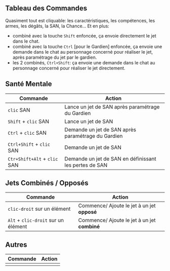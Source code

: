 Tableau des Commandes
---------------------

Quasiment tout est cliquable: les caractéristiques, les compétences, les armes, les dégâts, la SAN, la Chance...
Et en plus:
* combiné avec la touche `Shift` enfoncée, ça envoie directement le jet dans le chat.
* combiné avec la touche `Ctrl` [pour le Gardien] enfoncée, ça envoie une demande dans le chat au personnage concerné pour réaliser le jet, après paramétrage du jet par le gardien. 
* les 2 combinés, `Ctrl+Shift`: ça envoie une demande dans le chat au personnage concerné pour réaliser le jet directement.

## Santé Mentale

| Commande                            | Action                                                 |
| ------------------------------------| -------------------------------------------------------|
| `clic` SAN                          | Lance un jet de SAN après paramétrage du Gardien       |
| `Shift` + `clic` SAN                | Lance un jet de SAN                                    |
| `Ctrl` + `clic` SAN                 | Demande un jet de SAN après paramétrage du Gardien     |
| `Ctrl+Shift` + `clic` SAN           | Demande un jet de SAN                                  |
| `Ctr+Shift+Alt` + `clic` SAN        | Demande un jet de SAN en définissant les pertes de SAN |

## Jets Combinés / Opposés

| Commande                            | Action                                                |
| ------------------------------------| ------------------------------------------------------|
| `clic-droit` sur un élément         | Commence/ Ajoute le jet à un jet **opposé**           |
| `Alt` + `clic-droit` sur un élément | Commence/ Ajoute le jet à un jet **combiné**          |

## Autres

| Commande                            | Action                                                |
| ------------------------------------| ------------------------------------------------------|
|                                     |                                                       |
